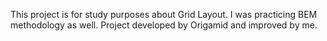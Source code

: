 This project is for study purposes about Grid Layout. I was practicing BEM methodology as well. Project developed by Origamid and improved by me.
